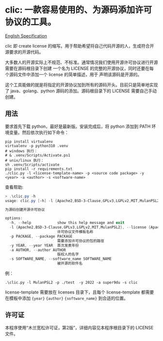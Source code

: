 # clic: 一款容易使用的、为源码添加许可协议的工具。

[English Specification](README_en.md)

clic 即 create license 的缩写。用于帮助希望将自己代码开源的人，生成符合开源要求的开源代码。

大多数人的开源实际上不规范、不标准。通常情况我们使用开源许可协议进行开源需要在源码根目录下创建
一个名为 LICENSE 的完整的开源协议，同时还要在每个源码文件中添加一个 license 的简单描述，用于
声明该源码是开源的。

这个工具能做的就是将指定的开源协议加到所有的源码开头。目前只是简单地实现了 java、golang、python
源码的添加。源码根目录下的 LICENSE 需要自己手动创建。

## 用法

要求首先下载 python，最好是最新版。安装完成后，将 python 添加到 PATH 环境变量。然后依次执行如下命令：

```shell
pip install virtualenv
virtualenv -p python310 .venv
# windows 执行：
# & .venv/Scripts/Activate.ps1
# unix/linux 执行：
sh .venv/Scripts/activate
pip install -r requirements.txt
./clic.py -l <license-template-name> -p <source code package> -y <year> -a <author> -s <software-name>
```

查看帮助:

```powershell
> .\clic.py -h
usage: clic.py [-h] -l {Apache2,BSD-3-Clause,GPLv3,LGPLv2,MIT,MulanPSL2} -p PACKAGE -y YEAR -a AUTHOR -s SOFTWARE_NAME

为源码创建开源许可协议

options:
  -h, --help            show this help message and exit
  -l {Apache2,BSD-3-Clause,GPLv3,LGPLv2,MIT,MulanPSL2}, --license {Apache2,BSD-3-Clause,GPLv3,LGPLv2,MIT,MulanPSL2}
                        许可协议文件模板名称
  -p PACKAGE, --package PACKAGE
                        需要添加许可协议的包的路径
  -y YEAR, --year YEAR  首次发表年份
  -a AUTHOR, --author AUTHOR
                        版权人的名字
  -s SOFTWARE_NAME, --software_name SOFTWARE_NAME
                        被开源的软件名
```

例：

```shell 
.\clic.py -l MulanPSL2 -p ./test  -y 2022 -a super9du -s clic
```

license-template 需要放在 licenses 目录下，且每个 license-template 都需要在模板中添加 `{year}` `{author}`
 `{software_name}` 到合适的位置。

 ## 许可证

 本程序使用“木兰宽松许可证，第2版”，详细内容见本程序根目录下的 LICENSE 文件。